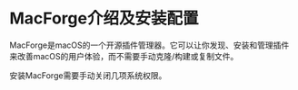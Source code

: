 # MacForge介绍及安装配置

MacForge是macOS的一个开源插件管理器。它可以让你发现、安装和管理插件来改善macOS的用户体验，而不需要手动克隆/构建或复制文件。

安装MacForge需要手动关闭几项系统权限。



